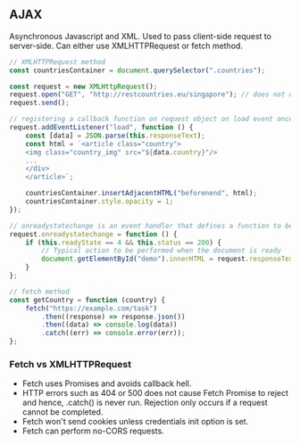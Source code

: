 ## AJAX

Asynchronous Javascript and XML. Used to pass client-side request to server-side. Can either use XMLHTTPRequest or fetch method.

```javascript
// XMLHTTPRequest method
const countriesContainer = document.querySelector(".countries");

const request = new XMLHttpRequest();
request.open("GET", "http://restcountries.eu/singapore"); // does not open connection but configures the request only
request.send();

// registering a callback function on request object on load event once request is completed
request.addEventListener("load", function () {
    const [data] = JSON.parse(this.responseText);
    const html = `<article class="country">
    <img class="country_img" src="${data.country}"/>
    ...
    </div>
    </article>`;

    countriesContainer.insertAdjacentHTML("beforenend", html);
    countriesContainer.style.opacity = 1;
});

// onreadystatechange is an event handler that defines a function to be called when its property changes
request.onreadystatechange = function () {
    if (this.readyState == 4 && this.status == 200) {
        // Typical action to be performed when the document is ready
        document.getElementById("demo").innerHTML = request.responseText;
    }
};

// fetch method
const getCountry = function (country) {
    fetch("https://example.com/task")
        .then((response) => response.json())
        .then((data) => console.log(data))
        .catch((err) => console.error(err));
};
```

### Fetch vs XMLHTTPRequest

-   Fetch uses Promises and avoids callback hell.
-   HTTP errors such as 404 or 500 does not cause Fetch Promise to reject and hence, .catch() is never run. Rejection only occurs if a request cannot be completed.
-   Fetch won't send cookies unless credentials init option is set.
-   Fetch can perform no-CORS requests.
